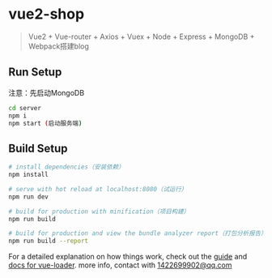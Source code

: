# vue2-shop

>Vue2 + Vue-router + Axios + Vuex + Node + Express + MongoDB + Webpack搭建blog

## Run Setup

注意：先启动MongoDB

``` bash
cd server
npm i
npm start (启动服务端)
```

## Build Setup

``` bash
# install dependencies（安装依赖）
npm install

# serve with hot reload at localhost:8080（试运行）
npm run dev

# build for production with minification（项目构建）
npm run build

# build for production and view the bundle analyzer report（打包分析报告）
npm run build --report
```

For a detailed explanation on how things work, check out the [guide](http://vuejs-templates.github.io/webpack/) and [docs for vue-loader](http://vuejs.github.io/vue-loader).
more info, contact with 1422699902@qq.com